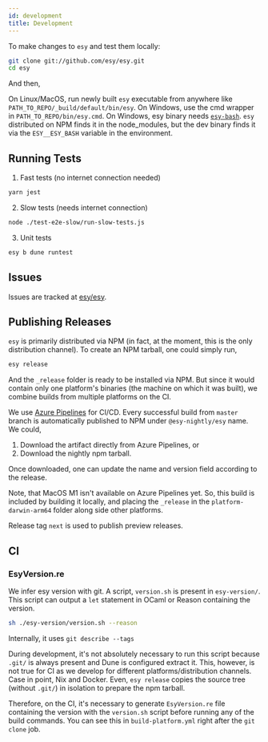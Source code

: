 ```yaml
---
id: development
title: Development
---
```


To make changes to `esy` and test them locally:

```bash
git clone git://github.com/esy/esy.git
cd esy
```

And then,

On Linux/MacOS, run newly built `esy` executable from anywhere like `PATH_TO_REPO/_build/default/bin/esy`.
On Windows, use the cmd wrapper in `PATH_TO_REPO/bin/esy.cmd`. On Windows, esy binary needs [`esy-bash`](https://github.com/esy/esy-bash). `esy` distributed on NPM finds it in the node_modules, but the dev binary finds it via the `ESY__ESY_BASH` variable in the environment.

## Running Tests

1. Fast tests (no internet connection needed)
```sh
yarn jest
```

2. Slow tests (needs internet connection)

```sh
node ./test-e2e-slow/run-slow-tests.js
```

3. Unit tests

```sh
esy b dune runtest
```

## Issues

Issues are tracked at [esy/esy](https://github.com/esy/esy).

## Publishing Releases

`esy` is primarily distributed via NPM (in fact, at the moment, this
is the only distribution channel). To create an NPM tarball, one could
simply run, 

```sh
esy release
```

And the `_release` folder is ready to be installed via NPM. But since
it would contain only one platform's binaries (the machine on which it
was built), we combine builds from multiple platforms on the CI.

We use [Azure Pipelines](https://dev.azure.com/esy-dev/esy/_build) for
CI/CD. Every successful build from `master` branch is automatically
published to NPM under `@esy-nightly/esy` name. We could,

1. Download the artifact directly from Azure Pipelines, or
2. Download the nightly npm tarball.

Once downloaded, one can update the name and version field according
to the release.

Note, that MacOS M1 isn't available on Azure Pipelines yet. So, this
build is included by building it locally, and placing the `_release`
in the `platform-darwin-arm64` folder along side other platforms.

Release tag `next` is used to publish preview releases.

## CI

### EsyVersion.re

We infer esy version with git. A script, `version.sh` is present in
`esy-version/`. This script can output a `let` statement in OCaml or
Reason containing the version.

```sh
sh ./esy-version/version.sh --reason
```

Internally, it uses `git describe --tags`

During development, it's not absolutely necessary to run this script
because `.git/` is always present and Dune is configured extract
it. This, however, is not true for CI as we develop for different
platforms/distribution channels. Case in point, Nix and Docker. Even,
`esy release` copies the source tree (without `.git/`) in isolation to
prepare the npm tarball.

Therefore, on the CI, it's necessary to generate `EsyVersion.re` file
containing the version with the `version.sh` script before running
any of the build commands. You can see this in `build-platform.yml`
right after the `git clone` job.


